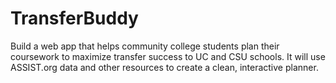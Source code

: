 # TransferBuddy
Build a web app that helps community college students plan their coursework to maximize transfer success to UC and CSU schools. It will use ASSIST.org data and other resources to create a clean, interactive planner.
